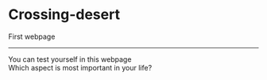 # Crossing-desert
First webpage<hr>
You can test yourself in this webpage <br>
Which aspect is most important in your life? <br>
